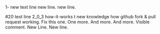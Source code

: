 1- new text line
new line.
new line.

#20 test line 2_0_3
how-it-works
t new knowledge how github fork & pull request working.
Fix this one.
One more.
And more.
And more.
Visible comment.
New Line.
New line.
